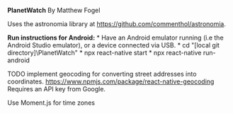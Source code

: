   **PlanetWatch**
  By Matthew Fogel

  Uses the astronomia library at https://github.com/commenthol/astronomia.

  **Run instructions for Android:**
    * Have an Android emulator running (i.e the Android Studio emulator), or a device connected via USB.
    * cd "[local git directory]\PlanetWatch"
    * npx react-native start
    * npx react-native run-android

  TODO implement geocoding for converting street addresses into coordinates. https://www.npmjs.com/package/react-native-geocoding
  Requires an API key from Google.

  Use Moment.js for time zones
